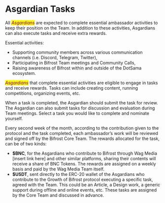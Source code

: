 # Asgardian Tasks

All _<mark style="color:purple;">Asgardians</mark>_ are expected to complete essential ambassador activities to keep their position on the Team. In addition to these activities, Asgardians can also execute tasks and receive extra rewards.

Essential activities:&#x20;

* Supporting community members across various communication channels (i.e. Discord, Telegram, Twitter),&#x20;
* Participating in Bifrost Team meetings and Community Calls,&#x20;
* Raising awareness of Bifrost within and outside of the DotSama ecosystem.

_<mark style="color:purple;">Asgardians</mark>_ that complete essential activities are eligible to engage in tasks and receive rewards. Tasks can include creating content, running competitions, organizing events, etc.

When a task is completed, the Asgardian should submit the task for review. The Asgardian can also submit tasks for discussion and evaluation during Team meetings. Select a task you would like to complete and nominate yourself.

Every second week of the month, according to the contribution given to the protocol and the task completed, each ambassador’s work will be reviewed and signed off by the Bifrost Core Team. The rewards allocated for the task, can be of two kinds:

* **$BNC**, for the Asgardians who contribute to Bifrost through Wag Media \[insert link here] and other similar platforms, sharing their contents will receive a share of BNC Tokens. The rewards are assigned on a weekly basis and paid by the Wag Media Team itself.&#x20;
* **$USDT**, sent directly to the ERC-20 wallet of the Asgardians who contribute to the Growth of Bifrost protocol executing a specific task, agreed with the Team. This could be an Article, a Design work, a generic support during offline and online events, etc. These tasks are assigned by the Core Team and discussed in advance.

